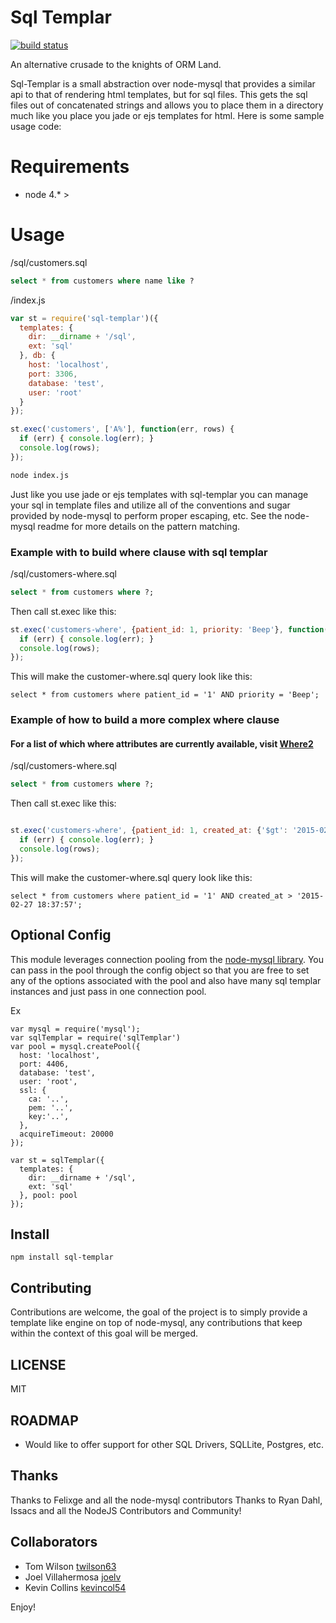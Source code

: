# Sql Templar

[![build status](https://secure.travis-ci.org/twilson63/sql-templar.png)](http://travis-ci.org/twilson63/sql-templar)

An alternative crusade to the knights of ORM Land.

Sql-Templar is a small abstraction over node-mysql that provides a similar api to that of rendering html templates, but for sql files.  This gets the sql files out of concatenated strings and allows you to place them in a directory much like you place you jade or ejs templates for html.  Here is some sample usage code:

# Requirements
- node 4.* > 
# Usage

/sql/customers.sql

``` sql
select * from customers where name like ?
```

/index.js

``` javascript
var st = require('sql-templar')({
  templates: {
    dir: __dirname + '/sql',
    ext: 'sql'
  }, db: {
    host: 'localhost',
    port: 3306,
    database: 'test',
    user: 'root'
  }
});

st.exec('customers', ['A%'], function(err, rows) {
  if (err) { console.log(err); }
  console.log(rows);
});
```

``` sh
node index.js
```

Just like you use jade or ejs templates with sql-templar you can manage your sql in template files and utilize all of the conventions and sugar provided by node-mysql to perform proper escaping, etc.  See the node-mysql readme for more details on the pattern matching.

### Example with to build where clause with sql templar

/sql/customers-where.sql
``` sql
select * from customers where ?;
```
Then call st.exec like this:

``` javascript
st.exec('customers-where', {patient_id: 1, priority: 'Beep'}, function(err, rows) {
  if (err) { console.log(err); }
  console.log(rows);
});
```
This will make the customer-where.sql query look like this:

```
select * from customers where patient_id = '1' AND priority = 'Beep';
```

### Example of how to build a more complex where clause

#### For a list of which where attributes are currently available, visit [Where2](http://github.com/twilson63/where2)

/sql/customers-where.sql
``` sql
select * from customers where ?;
```
Then call st.exec like this:

``` javascript

st.exec('customers-where', {patient_id: 1, created_at: {'$gt': '2015-02-27 18:37:57'}}, function(err, rows) {
  if (err) { console.log(err); }
  console.log(rows);
});
```
This will make the customer-where.sql query look like this:

```
select * from customers where patient_id = '1' AND created_at > '2015-02-27 18:37:57';
```
## Optional Config

This module leverages connection pooling from the [node-mysql library](https://github.com/felixge/node-mysql). You can pass in the pool through the config object 
so that you are free to set any of the options associated with the pool and also have many sql templar instances and just pass in one connection pool.

Ex
```
var mysql = require('mysql');
var sqlTemplar = require('sqlTemplar')
var pool = mysql.createPool({
  host: 'localhost',
  port: 4406,
  database: 'test',
  user: 'root',
  ssl: {
    ca: '..',
    pem: '..',
    key:'..',
  },
  acquireTimeout: 20000
});

var st = sqlTemplar({
  templates: {
    dir: __dirname + '/sql',
    ext: 'sql'
  }, pool: pool 
});

```

## Install

```
npm install sql-templar
```

## Contributing

Contributions are welcome, the goal of the project is to simply provide a template like engine on top of node-mysql, any contributions that keep within the context of this goal will be merged.

## LICENSE

MIT

## ROADMAP

* Would like to offer support for other SQL Drivers, SQLLite, Postgres, etc.

## Thanks

Thanks to Felixge and all the node-mysql contributors
Thanks to Ryan Dahl, Issacs and all the NodeJS Contributors and Community!

## Collaborators

* Tom Wilson [twilson63](https://github.com/twilson63)
* Joel Villahermosa [joelv](https://github.com/joelv)
* Kevin Collins [kevincol54](https://github.com/kevincol54)



Enjoy!

